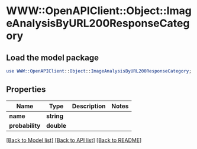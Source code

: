 # WWW::OpenAPIClient::Object::ImageAnalysisByURL200ResponseCategory

## Load the model package
```perl
use WWW::OpenAPIClient::Object::ImageAnalysisByURL200ResponseCategory;
```

## Properties
Name | Type | Description | Notes
------------ | ------------- | ------------- | -------------
**name** | **string** |  | 
**probability** | **double** |  | 

[[Back to Model list]](../README.md#documentation-for-models) [[Back to API list]](../README.md#documentation-for-api-endpoints) [[Back to README]](../README.md)


